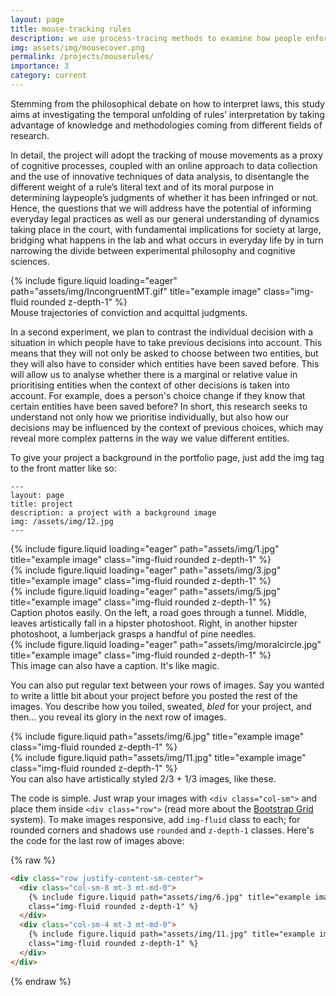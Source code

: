 ```yaml
---
layout: page
title: mouse-tracking rules
description: we use process-tracing methods to examine how people enforce rules
img: assets/img/mousecover.png
permalink: /projects/mouserules/
importance: 3
category: current
---
```


Stemming from the philosophical debate on how to interpret laws, this study aims at investigating the temporal unfolding of rules’ interpretation by taking advantage of knowledge and methodologies coming from different fields of research.

In detail, the project will adopt the tracking of mouse movements as a proxy of cognitive processes, coupled with an online approach to data collection and the use of innovative techniques of data analysis, to disentangle the different weight of a rule’s literal text and of its moral purpose in determining laypeople’s judgments of whether it has been infringed or not. Hence, the questions that we will address have the potential of informing everyday legal practices as well as our general understanding of dynamics taking place in the court, with fundamental implications for society at large, bridging what happens in the lab and what occurs in everyday life by in turn narrowing the divide between experimental philosophy and cognitive sciences.

<div class="row">
    <div class="col-sm mt-3 mt-md-0">
        {% include figure.liquid loading="eager" path="assets/img/IncongruentMT.gif" title="example image" class="img-fluid rounded z-depth-1" %}
    </div>
</div>
<div class="caption">
    Mouse trajectories of conviction and acquittal judgments.
</div>

In a second experiment, we plan to contrast the individual decision with a situation in which people have to take previous decisions into account. This means that they will not only be asked to choose between two entities, but they will also have to consider which entities have been saved before. This will allow us to analyse whether there is a marginal or relative value in prioritising entities when the context of other decisions is taken into account. For example, does a person's choice change if they know that certain entities have been saved before?
In short, this research seeks to understand not only how we prioritise individually, but also how our decisions may be influenced by the context of previous choices, which may reveal more complex patterns in the way we value different entities.

To give your project a background in the portfolio page, just add the img tag to the front matter like so:

    ---
    layout: page
    title: project
    description: a project with a background image
    img: /assets/img/12.jpg
    ---

<div class="row">
    <div class="col-sm mt-3 mt-md-0">
        {% include figure.liquid loading="eager" path="assets/img/1.jpg" title="example image" class="img-fluid rounded z-depth-1" %}
    </div>
    <div class="col-sm mt-3 mt-md-0">
        {% include figure.liquid loading="eager" path="assets/img/3.jpg" title="example image" class="img-fluid rounded z-depth-1" %}
    </div>
    <div class="col-sm mt-3 mt-md-0">
        {% include figure.liquid loading="eager" path="assets/img/5.jpg" title="example image" class="img-fluid rounded z-depth-1" %}
    </div>
</div>
<div class="caption">
    Caption photos easily. On the left, a road goes through a tunnel. Middle, leaves artistically fall in a hipster photoshoot. Right, in another hipster photoshoot, a lumberjack grasps a handful of pine needles.
</div>
<div class="row">
    <div class="col-sm mt-3 mt-md-0">
        {% include figure.liquid loading="eager" path="assets/img/moralcircle.jpg" title="example image" class="img-fluid rounded z-depth-1" %}
    </div>
</div>
<div class="caption">
    This image can also have a caption. It's like magic.
</div>

You can also put regular text between your rows of images.
Say you wanted to write a little bit about your project before you posted the rest of the images.
You describe how you toiled, sweated, _bled_ for your project, and then... you reveal its glory in the next row of images.

<div class="row justify-content-sm-center">
    <div class="col-sm-8 mt-3 mt-md-0">
        {% include figure.liquid path="assets/img/6.jpg" title="example image" class="img-fluid rounded z-depth-1" %}
    </div>
    <div class="col-sm-4 mt-3 mt-md-0">
        {% include figure.liquid path="assets/img/11.jpg" title="example image" class="img-fluid rounded z-depth-1" %}
    </div>
</div>
<div class="caption">
    You can also have artistically styled 2/3 + 1/3 images, like these.
</div>

The code is simple.
Just wrap your images with `<div class="col-sm">` and place them inside `<div class="row">` (read more about the <a href="https://getbootstrap.com/docs/4.4/layout/grid/">Bootstrap Grid</a> system).
To make images responsive, add `img-fluid` class to each; for rounded corners and shadows use `rounded` and `z-depth-1` classes.
Here's the code for the last row of images above:

{% raw %}

```html
<div class="row justify-content-sm-center">
  <div class="col-sm-8 mt-3 mt-md-0">
    {% include figure.liquid path="assets/img/6.jpg" title="example image"
    class="img-fluid rounded z-depth-1" %}
  </div>
  <div class="col-sm-4 mt-3 mt-md-0">
    {% include figure.liquid path="assets/img/11.jpg" title="example image"
    class="img-fluid rounded z-depth-1" %}
  </div>
</div>
```

{% endraw %}
